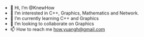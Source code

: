 - 👋 Hi, I’m @KnewHow
- 👀 I’m interested in C++, Graphics, Mathematics and Network.
- 🌱 I’m currently learning C++ and Graphics
- 💞️ I’m looking to collaborate on Graphics
- 📫 How to reach me how.yuangh@gmail.com

<!---
KnewHow/KnewHow is a ✨ special ✨ repository because its `README.md` (this file) appears on your GitHub profile.
You can click the Preview link to take a look at your changes.
--->
